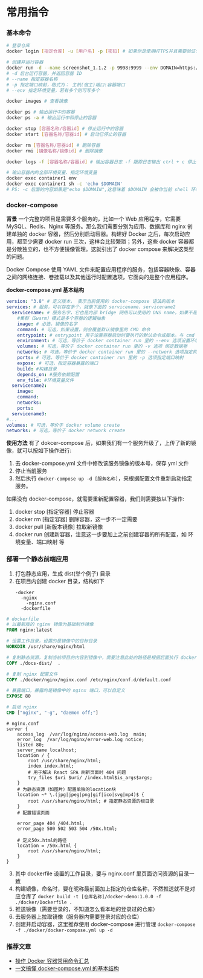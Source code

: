 # 常用指令

### 基本命令

```sh
# 登录仓库
docker login [指定仓库] -u [用户名] -p [密码] # 如果你是使用HTTPS并且需要验证仓库的SSL证书，你可能需要指定证书路径，使用--cert-dir选项。

# 创建并运行容器
docker run -d --name screenshot_1.1.2 -p 9998:9999 --env DOMAIN=https://gjdev.ecaiabc.com/ --env=YsDomain=https://ysdev.ecaiabc.com/ nexus.hooshine.com:8088/screenshot:1.1.2
# -d 后台运行容器，并返回容器 ID
# --name 指定容器名称
# -p 指定端口映射，格式为： 主机(宿主)端口:容器端口
# --env 指定环境变量，若有多个则可写多个

docker images # 查看镜像

docker ps # 输出运行中的容器
docker ps -a # 输出运行中和停止的容器

docker stop [容器名称/容器id] # 停止运行中的容器
docker start [容器名称/容器id] # 启动已停止的容器

docker rm [容器名称/容器id] # 删除容器
docker rmi [镜像名称/镜像id] # 删除镜像

docker logs -f [容器名称/容器id] # 输出容器日志 -f 跟踪日志输出 ctrl + c 停止输出

# 输出容器内的全部环境变量、指定环境变量
docker exec container1 env
docker exec container1 sh -c 'echo $DOMAIN'
# PS: -c 后面的内容如果是"echo $DOMAIN",这意味着 $DOMAIN 会被你当前 shell 环境中的 DOMAIN 环境变量的值所替换。如果在你的当前 shell 环境中没有设置 DOMAIN 环境变量，这条命令会输出一个空行。如果有设置，即使容器内的 $DOMAIN 环境变量值不同，也会输出你当前 shell 环境中的 DOMAIN 环境变量的值。上面这条命令使用了单引号（'），这阻止了当前 shell 对 $DOMAIN 进行变量插值，因此，命令传递给容器内部的是字面量 echo $DOMAIN。在容器内部执行时，$DOMAIN 将被容器环境中的 DOMAIN 环境变量的值所替换，然后输出。这意味着，这条命令能正确输出容器内 DOMAIN 环境变量的值。
```

### docker-compose

**背景**
一个完整的项目是需要多个服务的，比如一个 Web 应用程序，它需要 MySQL、Redis、Nginx 等服务。那么我们需要分别为应用、数据库和 nginx 创建单独的 docker 容器，然后分别启动容器。构建好 Docker 之后，每次启动应用，都至少需要 docker run 三次，这样会比较繁琐；另外，这些 docker 容器都是分散独立的，也不方便镜像管理。这就引出了 docker compose 来解决这类型的问题。

Docker Compose 使用 YAML 文件来配置应用程序的服务，包括容器映像、容器之间的网络连接、卷挂载以及其他运行时配置选项，它面向的是整个应用程序。

**docker-compose.yml 基本结构**

```yml
version: "3.8" # 定义版本， 表示当前使用的 docker-compose 语法的版本
services: # 服务，可以存在多个，就像下面的 servicename、servicename2
  servicename: # 服务名字，它也是内部 bridge 网络可以使用的 DNS name，如果不是集群模式相当于 docker run 的时候指定的一个名称，
    #集群（Swarm）模式是多个容器的逻辑抽象
    image: # 必选，镜像的名字
    command: # 可选，如果设置，则会覆盖默认镜像里的 CMD 命令
    entrypoint: # entrypoint 用于设置容器启动时要执行的默认命令或脚本。与 cmd 不同，entrypoint 用于指定容器启动时的主要命令，而 cmd 则提供额外的默认参数。
    environment: # 可选，等价于 docker container run 里的 --env 选项设置环境变量
    volumes: # 可选，等价于 docker container run 里的 -v 选项 绑定数据卷
    networks: # 可选，等价于 docker container run 里的 --network 选项指定网络
    ports: # 可选，等价于 docker container run 里的 -p 选项指定端口映射
    expose: # 可选，指定容器暴露的端口
    build: #构建目录
    depends_on: #服务依赖配置
    env_file: #环境变量文件
  servicename2:
    image:
    command:
    networks:
    ports:
  servicename3:
#...
volumes: # 可选，等价于 docker volume create
networks: # 可选，等价于 docker network create
```

**使用方法**
有了 dokcer-compose 后，如果我们有一个服务升级了，上传了新的镜像，就可以按如下操作进行:

1. 去 docker-compose.yml 文件中修改该服务镜像的版本号，保存 yml 文件
2. 停止当前服务
3. 然后执行 `docker-compose up -d [服务名称]`，来根据配置文件重新启动指定服务。

如果没有 docker-compose，就需要重新配置容器，我们则需要按以下操作:

1. docker stop [指定容器] 停止容器
2. docker rm [指定容器] 删除容器，这一步不一定需要
3. docker pull [新版本镜像] 拉取新镜像
4. docker run 创建新容器，注意这一步要加上之前创建容器的所有配置，如 环境变量、端口映射 等

### 部署一个静态前端应用

1. 打包静态应用，生成 dist(举个例子) 目录
2. 在项目内创建 docker 目录，结构如下
   ```
   -docker
     -nginx
       -nginx.conf
     -dockerfile
   ```

```dockerfile
# dockerfile
# 以最新版的 nginx 镜像为基础制作镜像
FROM nginx:latest

# 设置工作目录，设置的是镜像中的目标目录
WORKDIR /usr/share/nginx/html

# 复制静态资源，复制当前项目的内容到镜像中，需要注意此处的路径是根据后面执行 docker 命令的位置来设置的
COPY ./docs-dist/  .

# 复制 nginx 配置文件
COPY ./docker/nginx/nginx.conf /etc/nginx/conf.d/default.conf

# 暴露端口，暴露的是镜像中的 nginx 端口，可以自定义
EXPOSE 80

# 启动 nginx
CMD ["nginx", "-g", "daemon off;"]
```

```
# nginx.conf
server {
    access_log  /var/log/nginx/access-web.log  main;
    error_log  /var/log/nginx/error-web.log notice;
    listen 80;
    server_name localhost;
    location / {
        root /usr/share/nginx/html;
        index index.html;
        # 用于解决 React SPA 刷新页面时 404 问题
        try_files $uri $uri/ /index.html$is_args$args;
    }
    # 为静态资源（如图片）配置单独的location块
    location ~* \.(jpg|jpeg|png|gif|ico|svg|mp4)$ {
        root /usr/share/nginx/html; # 指定静态资源的根目录
    }
    # 配置错误页面

    error_page 404 /404.html;
    error_page 500 502 503 504 /50x.html;

    # 定义50x.html的路径
    location = /50x.html {
        root /usr/share/nginx/html;
    }
}

```

3. 其中 dockerfile 设置的工作目录，要与 nginx.conf 里页面访问资源的目录一致
4. 构建镜像，命名时，要在昵称最前面加上指定的仓库名称，不然推送就不是对应仓库了
   `docker build -t [仓库名称]/docker-demo:1.0.0 -f ./docker/Dockerfile .`
5. 推送镜像（需要登录的，不知道怎么看本地的登录过的仓库）
6. 去服务器上拉取镜像（服务器内需要登录对应的仓库）
7. 创建并启动容器，这里推荐使用 docker-compose 进行管理
   `docker-compose -f ./docker/docker-compose.yml up -d`

### 推荐文章

- [操作 Docker 容器常用命令汇总](https://juejin.cn/post/7333535323932147763?searchId=2024040118010409320C57F0E2242C7E45)
- [一文搞懂 docker-compose.yml 的基本结构](https://juejin.cn/post/7334929489196351538?searchId=20240402191353CF503A2C45A3AF11DC26)
